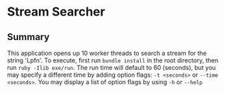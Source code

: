 # Stream Searcher

## Summary
This application opens up 10 worker threads to search a stream for the string 'Lpfn'. To execute, first run ``bundle install`` in the root directory, then run ```ruby -Ilib exe/run```. The run time will default to 60 (seconds), but you may specify a different time by adding option flags:
 ```-t <seconds>``` or ```--time <seconds>```. You may display a list of option flags by using ```-h``` or ```--help```